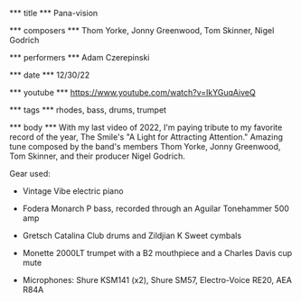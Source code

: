 *** title ***
Pana-vision

*** composers ***
Thom Yorke, Jonny Greenwood, Tom Skinner, Nigel Godrich

*** performers ***
Adam Czerepinski

*** date ***
12/30/22

*** youtube ***
https://www.youtube.com/watch?v=IkYGuqAiveQ

*** tags ***
rhodes, bass, drums, trumpet

*** body ***
With my last video of 2022, I'm paying tribute to my favorite record of the year, The Smile's "A Light for Attracting Attention." Amazing tune composed by the band's members Thom Yorke, Jonny Greenwood, Tom Skinner, and their producer Nigel Godrich.

Gear used:

- Vintage Vibe electric piano

- Fodera Monarch P bass, recorded through an Aguilar Tonehammer 500 amp

- Gretsch Catalina Club drums and Zildjian K Sweet cymbals

- Monette 2000LT trumpet with a B2 mouthpiece and a Charles Davis cup mute

- Microphones: Shure KSM141 (x2), Shure SM57, Electro-Voice RE20, AEA R84A